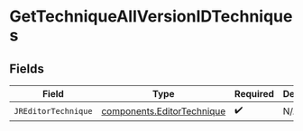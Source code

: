 # GetTechniqueAllVersionIDTechniques


## Fields

| Field                                                                    | Type                                                                     | Required                                                                 | Description                                                              |
| ------------------------------------------------------------------------ | ------------------------------------------------------------------------ | ------------------------------------------------------------------------ | ------------------------------------------------------------------------ |
| `JREditorTechnique`                                                      | [components.EditorTechnique](../../models/components/editortechnique.md) | :heavy_check_mark:                                                       | N/A                                                                      |